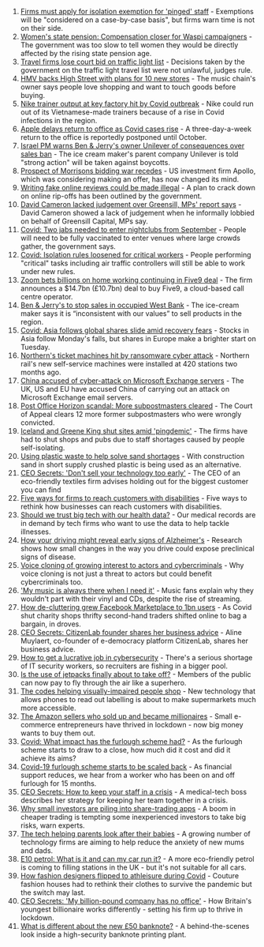 1. [Firms must apply for isolation exemption for 'pinged' staff](https://www.bbc.co.uk/news/business-57901500) - Exemptions will be "considered on a case-by-case basis", but firms warn time is not on their side.
2. [Women's state pension: Compensation closer for Waspi campaigners](https://www.bbc.co.uk/news/business-57900320) - The government was too slow to tell women they would be directly affected by the rising state pension age.
3. [Travel firms lose court bid on traffic light list](https://www.bbc.co.uk/news/business-57903979) - Decisions taken by the government on the traffic light travel list were not unlawful, judges rule.
4. [HMV backs High Street with plans for 10 new stores](https://www.bbc.co.uk/news/business-57899065) - The music chain's owner says people love shopping and want to touch goods before buying.
5. [Nike trainer output at key factory hit by Covid outbreak](https://www.bbc.co.uk/news/business-57902093) - Nike could run out of its Vietnamese-made trainers because of a rise in Covid infections in the region.
6. [Apple delays return to office as Covid cases rise](https://www.bbc.co.uk/news/technology-57891289) - A three-day-a-week return to the office is reportedly postponed until October.
7. [Israel PM warns Ben & Jerry's owner Unilever of consequences over sales ban](https://www.bbc.co.uk/news/world-middle-east-57902243) - The ice cream maker's parent company Unilever is told "strong action" will be taken against boycotts.
8. [Prospect of Morrisons bidding war recedes](https://www.bbc.co.uk/news/business-57899237) - US investment firm Apollo, which was considering making an offer, has now changed its mind.
9. [Writing fake online reviews could be made illegal](https://www.bbc.co.uk/news/business-57887035) - A plan to crack down on online rip-offs has been outlined by the government.
10. [David Cameron lacked judgement over Greensill, MPs' report says](https://www.bbc.co.uk/news/business-57889549) - David Cameron showed a lack of judgement when he informally lobbied on behalf of Greensill Capital, MPs say.
11. [Covid: Two jabs needed to enter nightclubs from September](https://www.bbc.co.uk/news/business-57893788) - People will need to be fully vaccinated to enter venues where large crowds gather, the government says.
12. [Covid: Isolation rules loosened for critical workers](https://www.bbc.co.uk/news/uk-57894392) - People performing "critical" tasks including air traffic controllers will still be able to work under new rules.
13. [Zoom bets billions on home working continuing in Five9 deal](https://www.bbc.co.uk/news/business-57893155) - The firm announces a $14.7bn (£10.7bn) deal to buy Five9, a cloud-based call centre operator.
14. [Ben & Jerry's to stop sales in occupied West Bank](https://www.bbc.co.uk/news/business-57893161) - The ice-cream maker says it is “inconsistent with our values” to sell products in the region.
15. [Covid: Asia follows global shares slide amid recovery fears](https://www.bbc.co.uk/news/business-57885183) - Stocks in Asia follow Monday's falls, but shares in Europe make a brighter start on Tuesday.
16. [Northern's ticket machines hit by ransomware cyber attack](https://www.bbc.co.uk/news/uk-england-57892711) - Northern rail's new self-service machines were installed at 420 stations two months ago.
17. [China accused of cyber-attack on Microsoft Exchange servers](https://www.bbc.co.uk/news/world-asia-china-57889981) - The UK, US and EU have accused China of carrying out an attack on Microsoft Exchange email servers.
18. [Post Office Horizon scandal: More subpostmasters cleared](https://www.bbc.co.uk/news/business-57888146) - The Court of Appeal clears 12 more former subpostmasters who were wrongly convicted.
19. [Iceland and Greene King shut sites amid 'pingdemic'](https://www.bbc.co.uk/news/business-57885175) - The firms have had to shut shops and pubs due to staff shortages caused by people self-isolating.
20. [Using plastic waste to help solve sand shortages](https://www.bbc.co.uk/news/business-57832425) - With construction sand in short supply crushed plastic is being used as an alternative.
21. [CEO Secrets: 'Don't sell your technology too early'](https://www.bbc.co.uk/news/business-57805207) - The CEO of an eco-friendly textiles firm advises holding out for the biggest customer you can find
22. [Five ways for firms to reach customers with disabilities](https://www.bbc.co.uk/news/business-57808089) - Five ways to rethink how businesses can reach customers with disabilities.
23. [Should we trust big tech with our health data?](https://www.bbc.co.uk/news/business-57817804) - Our medical records are in demand by tech firms who want to use the data to help tackle illnesses.
24. [How your driving might reveal early signs of Alzheimer's](https://www.bbc.co.uk/news/business-57670006) - Research shows how small changes in the way you drive could expose preclinical signs of disease.
25. [Voice cloning of growing interest to actors and cybercriminals](https://www.bbc.co.uk/news/business-57761873) - Why voice cloning is not just a threat to actors but could benefit cybercriminals too.
26. ['My music is always there when I need it'](https://www.bbc.co.uk/news/business-57780853) - Music fans explain why they wouldn't part with their vinyl and CDs, despite the rise of streaming.
27. [How de-cluttering grew Facebook Marketplace to 1bn users](https://www.bbc.co.uk/news/business-57733724) - As Covid shut charity shops thrifty second-hand traders shifted online to bag a bargain, in droves.
28. [CEO Secrets: CitizenLab founder shares her business advice](https://www.bbc.co.uk/news/business-57729691) - Aline Muylaert, co-founder of e-democracy platform CitizenLab, shares her business advice.
29. [How to get a lucrative job in cybersecurity](https://www.bbc.co.uk/news/business-57663096) - There's a serious shortage of IT security workers, so recruiters are fishing in a bigger pool.
30. [Is the use of jetpacks finally about to take off?](https://www.bbc.co.uk/news/business-57652297) - Members of the public can now pay to fly through the air like a superhero.
31. [The codes helping visually-impaired people shop](https://www.bbc.co.uk/news/business-57679943) - New technology that allows phones to read out labelling is about to make supermarkets much more accessible.
32. [The Amazon sellers who sold up and became millionaires](https://www.bbc.co.uk/news/business-57433960) - Small e-commerce entrepreneurs have thrived in lockdown - now big money wants to buy them out.
33. [Covid: What impact has the furlough scheme had?](https://www.bbc.co.uk/news/business-54601117) - As the furlough scheme starts to draw to a close, how much did it cost and did it achieve its aims?
34. [Covid-19 furlough scheme starts to be scaled back](https://www.bbc.co.uk/news/business-57669489) - As financial support reduces, we hear from a worker who has been on and off furlough for 15 months.
35. [CEO Secrets: How to keep your staff in a crisis](https://www.bbc.co.uk/news/business-57611220) - A medical-tech boss describes her strategy for keeping her team together in a crisis.
36. [Why small investors are piling into share-trading apps](https://www.bbc.co.uk/news/business-57466918) - A boom in cheaper trading is tempting some inexperienced investors to take big risks, warn experts.
37. [The tech helping parents look after their babies](https://www.bbc.co.uk/news/business-57581501) - A growing number of technology firms are aiming to help reduce the anxiety of new mums and dads.
38. [E10 petrol: What is it and can my car run it?](https://www.bbc.co.uk/news/business-57585105) - A more eco-friendly petrol is coming to filling stations in the UK - but it's not suitable for all cars.
39. [How fashion designers flipped to athleisure during Covid](https://www.bbc.co.uk/news/business-57557725) - Couture fashion houses had to rethink their clothes to survive the pandemic but the switch may last.
40. [CEO Secrets: 'My billion-pound company has no office'](https://www.bbc.co.uk/news/business-57517669) - How Britain's youngest billionaire works differently - setting his firm up to thrive in lockdown.
41. [What is different about the new £50 banknote?](https://www.bbc.co.uk/news/business-57570867) - A behind-the-scenes look inside a high-security banknote printing plant.
